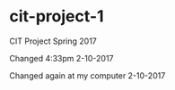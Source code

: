 # cit-project-1
CIT Project Spring 2017

Changed 4:33pm 2-10-2017

Changed again at my computer 2-10-2017